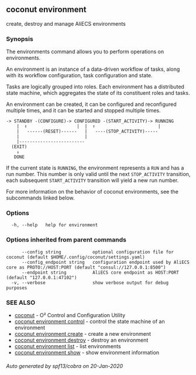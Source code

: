 ## coconut environment

create, destroy and manage AliECS environments

### Synopsis

The environments command allows you to perform operations on environments.

An environment is an instance of a data-driven workflow of tasks, along with its workflow configuration, task configuration and state.

Tasks are logically grouped into roles. Each environment has a distributed state machine, which aggregates the state of its constituent roles and tasks.

An environment can be created, it can be configured and reconfigured multiple times, and it can be started and stopped multiple times.

```
-> STANDBY -(CONFIGURE)-> CONFIGURED -(START_ACTIVITY)-> RUNNING
    |  ↑                   |  |  ↑                        |
    |   ------(RESET)------   |   ----(STOP_ACTIVITY)-----
    |                         |
    |-------------------------
  (EXIT)
    ↓
   DONE
```

If the current state is `RUNNING`, the environment represents a `RUN` and has a run number. This number is only valid until the next `STOP_ACTIVITY` transition, each subsequent `START_ACTIVITY` transition will yield a new run number.

For more information on the behavior of coconut environments, see the subcommands linked below.

### Options

```
  -h, --help   help for environment
```

### Options inherited from parent commands

```
      --config string            optional configuration file for coconut (default $HOME/.config/coconut/settings.yaml)
      --config_endpoint string   configuration endpoint used by AliECS core as PROTO://HOST:PORT (default "consul://127.0.0.1:8500")
      --endpoint string          AliECS core endpoint as HOST:PORT (default "127.0.0.1:47102")
  -v, --verbose                  show verbose output for debug purposes
```

### SEE ALSO

* [coconut](coconut.md)	 - O² Control and Configuration Utility
* [coconut environment control](coconut_environment_control.md)	 - control the state machine of an environment
* [coconut environment create](coconut_environment_create.md)	 - create a new environment
* [coconut environment destroy](coconut_environment_destroy.md)	 - destroy an environment
* [coconut environment list](coconut_environment_list.md)	 - list environments
* [coconut environment show](coconut_environment_show.md)	 - show environment information

###### Auto generated by spf13/cobra on 20-Jan-2020
